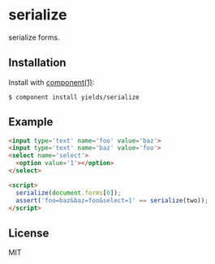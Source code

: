 
# serialize

  serialize forms.

## Installation

  Install with [component(1)](http://component.io):

    $ component install yields/serialize

## Example

```html
<input type='text' name='foo' value='baz'>
<input type='text' name='baz' value='foo'>
<select name='select'>
  <option value='1'></option>
</select>

<script>
  serialize(document.forms[0]);
  assert('foo=baz&baz=foo&select=1' == serialize(two));
</script>
```

## License

  MIT
